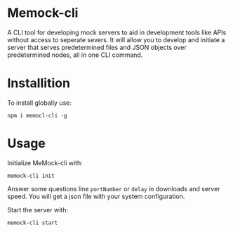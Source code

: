 # Memock-cli
A CLI tool for developing mock servers to aid in development tools like APIs without access to seperate severs. It will allow you to develop and initiate a server that serves predetermined files and JSON objects over predetermined nodes, all in one CLI command.

# Installition
To install globally use:
```
npm i memocl-cli -g
```

# Usage
Initialize MeMock-cli with:
```
memock-cli init
```
Answer some questions line `portNumber` or `delay` in downloads and server speed.
You will get a json file with your system configuration.

Start the server with:
```
memock-cli start
```

